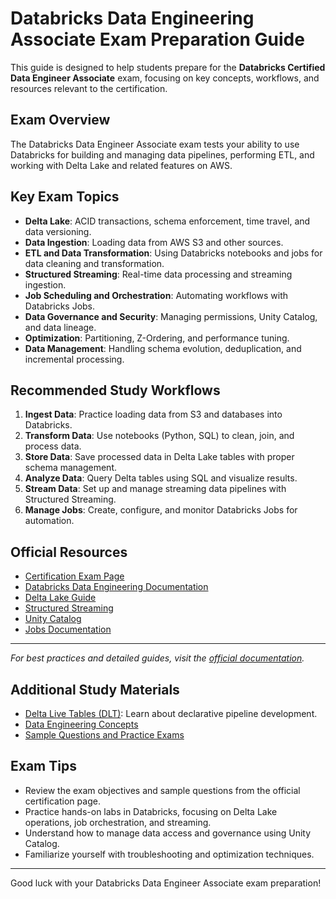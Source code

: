 # Databricks Data Engineering Associate Exam Preparation Guide

This guide is designed to help students prepare for the **Databricks Certified Data Engineer Associate** exam, focusing on key concepts, workflows, and resources relevant to the certification.

## Exam Overview

The Databricks Data Engineer Associate exam tests your ability to use Databricks for building and managing data pipelines, performing ETL, and working with Delta Lake and related features on AWS.

## Key Exam Topics

- **Delta Lake**: ACID transactions, schema enforcement, time travel, and data versioning.
- **Data Ingestion**: Loading data from AWS S3 and other sources.
- **ETL and Data Transformation**: Using Databricks notebooks and jobs for data cleaning and transformation.
- **Structured Streaming**: Real-time data processing and streaming ingestion.
- **Job Scheduling and Orchestration**: Automating workflows with Databricks Jobs.
- **Data Governance and Security**: Managing permissions, Unity Catalog, and data lineage.
- **Optimization**: Partitioning, Z-Ordering, and performance tuning.
- **Data Management**: Handling schema evolution, deduplication, and incremental processing.

## Recommended Study Workflows

1. **Ingest Data**: Practice loading data from S3 and databases into Databricks.
2. **Transform Data**: Use notebooks (Python, SQL) to clean, join, and process data.
3. **Store Data**: Save processed data in Delta Lake tables with proper schema management.
4. **Analyze Data**: Query Delta tables using SQL and visualize results.
5. **Stream Data**: Set up and manage streaming data pipelines with Structured Streaming.
6. **Manage Jobs**: Create, configure, and monitor Databricks Jobs for automation.

## Official Resources

- [Certification Exam Page](https://www.databricks.com/learn/certification/data-engineer-associate)
- [Databricks Data Engineering Documentation](https://docs.databricks.com/aws/en/data-engineering/)
- [Delta Lake Guide](https://docs.databricks.com/aws/en/delta/)
- [Structured Streaming](https://docs.databricks.com/aws/en/structured-streaming/)
- [Unity Catalog](https://docs.databricks.com/aws/en/data-governance/unity-catalog/)
- [Jobs Documentation](https://docs.databricks.com/aws/en/jobs/)

---

*For best practices and detailed guides, visit the [official documentation](https://docs.databricks.com/aws/en/data-engineering/).*

## Additional Study Materials

- [Delta Live Tables (DLT)](https://docs.databricks.com/aws/en/dlt/): Learn about declarative pipeline development.
- [Data Engineering Concepts](https://docs.databricks.com/aws/en/data-engineering/concepts)
- [Sample Questions and Practice Exams](https://www.databricks.com/learn/certification/data-engineer-associate#resources)

## Exam Tips

- Review the exam objectives and sample questions from the official certification page.
- Practice hands-on labs in Databricks, focusing on Delta Lake operations, job orchestration, and streaming.
- Understand how to manage data access and governance using Unity Catalog.
- Familiarize yourself with troubleshooting and optimization techniques.

---

Good luck with your Databricks Data Engineer Associate exam preparation!